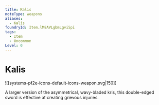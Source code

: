 ```yaml
---
title: Kalis
noteType: weapons
aliases:
  - Kalis
foundryId: Item.lM8AVLgbmLgvi5pi
tags:
  - Item
  - Uncommon
Level: 0
---
```


# Kalis
![[systems-pf2e-icons-default-icons-weapon.svg|150]]

A larger version of the asymmetrical, wavy-bladed kris, this double-edged sword is effective at creating grievous injuries.
